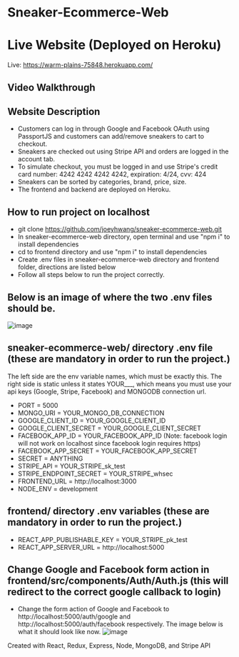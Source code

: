 # Sneaker-Ecommerce-Web

# Live Website (Deployed on Heroku)
Live: https://warm-plains-75848.herokuapp.com/

## Video Walkthrough

## Website Description
- Customers can log in through Google and Facebook OAuth using PassportJS and customers can add/remove sneakers to cart to checkout. 
- Sneakers are checked out using Stripe API and orders are logged in the account tab.
- To simulate checkout, you must be logged in and use Stripe's credit card number: 4242 4242 4242 4242, expiration: 4/24, cvv: 424  
- Sneakers can be sorted by categories, brand, price, size.
- The frontend and backend are deployed on Heroku.

## How to run project on localhost
- git clone https://github.com/joeyhwang/sneaker-ecommerce-web.git
- In sneaker-ecommerce-web directory, open terminal and use "npm i" to install dependencies
- cd to frontend directory and use "npm i" to install dependencies
- Create .env files in sneaker-ecommerce-web directory and frontend folder, directions are listed below
- Follow all steps below to run the project correctly.

## Below is an image of where the two .env files should be.
![image](https://user-images.githubusercontent.com/19678167/132264134-b2c44a9d-944c-464d-9efd-ab1bee067fbf.png)


## sneaker-ecommerce-web/ directory .env file (these are mandatory in order to run the project.)
The left side are the env variable names, which must be exactly this. The right side is static unless it states YOUR___, which means you must use your api keys (Google, Stripe, Facebook) and MONGODB connection url.

- PORT = 5000
- MONGO_URI = YOUR_MONGO_DB_CONNECTION
- GOOGLE_CLIENT_ID = YOUR_GOOGLE_CLIENT_ID
- GOOGLE_CLIENT_SECRET = YOUR_GOOGLE_CLIENT_SECRET
- FACEBOOK_APP_ID = YOUR_FACEBOOK_APP_ID (Note: facebook login will not work on localhost since facebook login requires https)
- FACEBOOK_APP_SECRET = YOUR_FACEBOOK_APP_SECRET
- SECRET = ANYTHING
- STRIPE_API = YOUR_STRIPE_sk_test
- STRIPE_ENDPOINT_SECRET = YOUR_STRIPE_whsec
- FRONTEND_URL = http://localhost:3000
- NODE_ENV = development

## frontend/ directory .env variables (these are mandatory in order to run the project.)
- REACT_APP_PUBLISHABLE_KEY = YOUR_STRIPE_pk_test
- REACT_APP_SERVER_URL = http://localhost:5000

## Change Google and Facebook form action in frontend/src/components/Auth/Auth.js (this will redirect to the correct google callback to login)
- Change the form action of Google and Facebook to http://localhost:5000/auth/google and http://localhost:5000/auth/facebook respectively. The image below is what it should look like now.
![image](https://user-images.githubusercontent.com/19678167/132263243-9aa31711-76ce-467b-a303-1be5052906b6.png)


Created with React, Redux, Express, Node, MongoDB, and Stripe API

